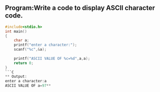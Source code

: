 ## Program:Write a code to display ASCII character code.
```C
#include<stdio.h>
int main()
{
    char a;
    printf("enter a character:");
    scanf("%c",&a);
    
    printf("ASCII VALUE OF %c=%d",a,a);
    return 0;
}
```C
** Output:
enter a character:a
ASCII VALUE OF a=97**
